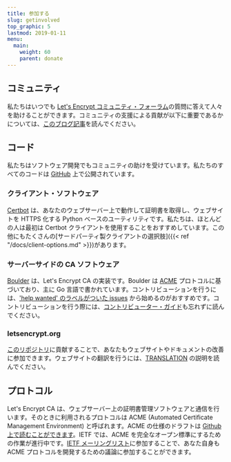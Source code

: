 ```yaml
---
title: 参加する
slug: getinvolved
top_graphic: 5
lastmod: 2019-01-11
menu:
  main:
    weight: 60
    parent: donate
---
```


## コミュニティ

私たちはいつでも [Let's Encrypt コミュニティ・フォーラム](https://community.letsencrypt.org/)の質問に答えて人々を助けることができます。コミュニティの支援による貢献が以下に重要であるかについては、[このブログ記事](/2015/08/13/lets-encrypt-community-support.html)を読んでください。

## コード

私たちはソフトウェア開発でもコミュニティの助けを受けています。私たちのすべてのコードは [GitHub](https://github.com/letsencrypt/) 上で公開されています。

### クライアント・ソフトウェア

[Certbot](https://github.com/certbot/certbot) は、あなたのウェブサーバー上で動作して証明書を取得し、ウェブサイトを HTTPS 化する Python ベースのユーティリティです。私たちは、ほとんどの人は最初は Certbot クライアントを使用することをおすすめしています。この他にもたくさんの[サードパーティ製クライアントの選択肢]({{< ref "/docs/client-options.md" >}})があります。

### サーバーサイドの CA ソフトウェア

[Boulder](https://github.com/letsencrypt/boulder) は、Let's Encrypt CA の実装です。Boulder は [ACME](https://github.com/ietf-wg-acme/acme) プロトコルに基づいており、主に Go 言語で書かれています。コントリビューションを行うには、['help wanted' のラベルがついた issues](https://github.com/letsencrypt/boulder/labels/help%20wanted) から始めるのがおすすめです。コントリビューションを行う際には、[コントリビューター・ガイド](https://github.com/letsencrypt/boulder/blob/master/CONTRIBUTING.md)も忘れずに読んでください。

### letsencrypt.org

[このリポジトリ](https://github.com/letsencrypt/website)に貢献することで、あなたもウェブサイトやドキュメントの改善に参加できます。ウェブサイトの翻訳を行うには、[TRANSLATION](https://github.com/letsencrypt/website/blob/master/TRANSLATION.md) の説明を読んでください。

## プロトコル

Let's Encrypt CA は、ウェブサーバー上の証明書管理ソフトウェアと通信を行います。そのときに利用されるプロトコルは ACME (Automated Certificate Management Environment) と呼ばれます。ACME の仕様のドラフトは [Github 上で読むことができます](https://github.com/ietf-wg-acme/acme)。IETF では、ACME を完全なオープン標準にするための作業が進行中です。[IETF メーリングリスト](https://www.ietf.org/mailman/listinfo/acme)に参加することで、あなた自身も ACME プロトコルを開発するための議論に参加することができます。
